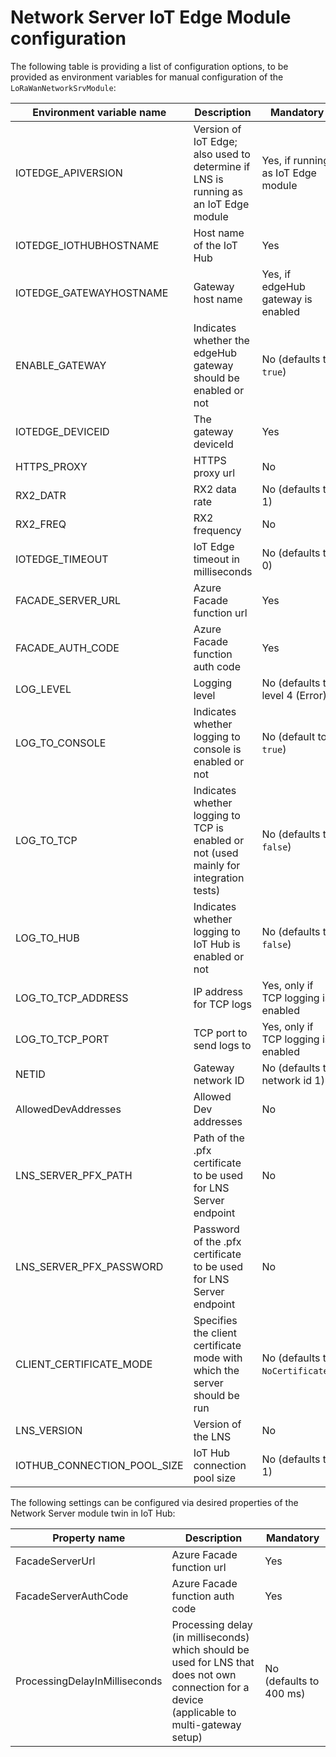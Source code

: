 # Network Server IoT Edge Module configuration

The following table is providing a list of configuration options, to be provided as environment variables for manual configuration of the `LoRaWanNetworkSrvModule`:

| Environment variable name   | Description                                                                            | Mandatory                           |
| --------------------------- | -------------------------------------------------------------------------------------- | ----------------------------------- |
| IOTEDGE_APIVERSION          | Version of IoT Edge; also used to determine if LNS is running as an IoT Edge module    | Yes, if running as IoT Edge module  |
| IOTEDGE_IOTHUBHOSTNAME      | Host name of the IoT Hub                                                               | Yes                                 |
| IOTEDGE_GATEWAYHOSTNAME     | Gateway host name                                                                      | Yes, if edgeHub gateway is enabled  |
| ENABLE_GATEWAY              | Indicates whether the edgeHub gateway should be enabled or not                         | No (defaults to `true`)             |
| IOTEDGE_DEVICEID            | The gateway deviceId                                                                   | Yes                                 |
| HTTPS_PROXY                 | HTTPS proxy url                                                                        | No                                  |
| RX2_DATR                    | RX2 data rate                                                                          | No (defaults to 1)                  |
| RX2_FREQ                    | RX2 frequency                                                                          | No                                  |
| IOTEDGE_TIMEOUT             | IoT Edge timeout in milliseconds                                                       | No (defaults to 0)                  |
| FACADE_SERVER_URL           | Azure Facade function url                                                              | Yes                                 |
| FACADE_AUTH_CODE            | Azure Facade function auth code                                                        | Yes                                 |
| LOG_LEVEL                   | Logging level                                                                          | No (defaults to level 4 (Error)     |
| LOG_TO_CONSOLE              | Indicates whether logging to console is enabled or not                                 | No (default to `true`)              |
| LOG_TO_TCP                  | Indicates whether logging to TCP is enabled or not (used mainly for integration tests) | No (defaults to `false`)            |
| LOG_TO_HUB                  | Indicates whether logging to IoT Hub is enabled or not                                 | No (defaults to `false`)            |
| LOG_TO_TCP_ADDRESS          | IP address for TCP logs                                                                | Yes, only if TCP logging is enabled |
| LOG_TO_TCP_PORT             | TCP port to send logs to                                                               | Yes, only if TCP logging is enabled |
| NETID                       | Gateway network ID                                                                     | No (defaults to network id 1)       |
| AllowedDevAddresses         | Allowed Dev addresses                                                                  | No                                  |
| LNS_SERVER_PFX_PATH         | Path of the .pfx certificate to be used for LNS Server endpoint                        | No                                  |
| LNS_SERVER_PFX_PASSWORD     | Password of the .pfx certificate to be used for LNS Server endpoint                    | No                                  |
| CLIENT_CERTIFICATE_MODE     | Specifies the client certificate mode with which the server should be run             | No (defaults to `NoCertificate`)    |
| LNS_VERSION                 | Version of the LNS                                                                     | No                                  |
| IOTHUB_CONNECTION_POOL_SIZE | IoT Hub connection pool size                                                           | No (defaults to 1)                  |

The following settings can be configured via desired properties of the Network Server module twin in IoT Hub:

| Property name                 | Description                                                                                                                                   | Mandatory               |
| ----------------------------- | --------------------------------------------------------------------------------------------------------------------------------------------- | ----------------------- |
| FacadeServerUrl               | Azure Facade function url                                                                                                                     | Yes                     |
| FacadeServerAuthCode          | Azure Facade function auth code                                                                                                               | Yes                     |
| ProcessingDelayInMilliseconds | Processing delay (in milliseconds) which should be used for LNS that does not own connection for a device (applicable to multi-gateway setup) | No (defaults to 400 ms) |
